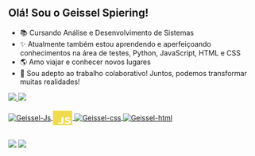 ## Olá! Sou o Geissel Spiering! 


- 📚 Cursando Análise e Desenvolvimento de Sistemas
- ✨ Atualmente também estou aprendendo e aperfeiçoando conhecimentos na área de testes, Python, JavaScript, HTML e CSS
- 🌎 Amo viajar e conhecer novos lugares
- 🚀 Sou adepto ao trabalho colaborativo! Juntos, podemos transformar muitas realidades!


 <div>
  <a href="https://github.com/geisselspiering">
  <img height="130em" src="https://github-readme-stats.vercel.app/api?username=geisselspiering&show_icons=true&theme=blue-green&include_all_commits=true&count_private=true"/>
  <img height="130em" src="https://github-readme-stats.vercel.app/api/top-langs/?username=geisselspiering&layout=compact&langs_count=7&theme=blue-green"/>
</div>
 
<div style="display: inline_block"><br>
  <img align="center" alt="Geissel-Js" height="30" width="40" src="icons/python/python-original-wordmark.svg">
  <img align="center" alt="Geissel-Js" height="30" width="40" src="https://raw.githubusercontent.com/devicons/devicon/master/icons/javascript/javascript-plain.svg">
  <img align="center" alt="Geissel-css" height="30" width="40" src="https://cdn.jsdelivr.net/gh/devicons/devicon/icons/css3/css3-original.svg">
  <img align="center" alt="Geissel-html" height="30" width="40" src="https://cdn.jsdelivr.net/gh/devicons/devicon/icons/html5/html5-original.svg">
  
</div>
  
##
 
<div> 
  <a href="mailto:geissellspiering@gmail.com" target="_blank"><img src="https://img.shields.io/badge/Gmail-D14836?style=for-the-badge&logo=gmail&logoColor=white" target="_blank"></a>
 <a href="https://linkedin.com/in/geisselspiering/" target="_blank"><img src="https://img.shields.io/badge/LinkedIn-0077B5?style=for-the-badge&logo=linkedin&logoColor=white" target="_blank"></a>

